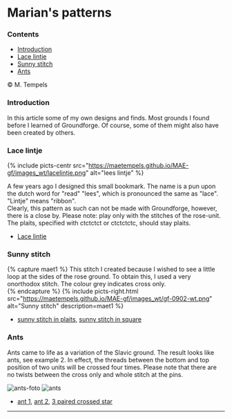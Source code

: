 # Marian's patterns

### Contents
* [Introduction](#introduction)
* [Lace lintje](#lace-lintje)
* [Sunny stitch](#sunny-stitch)
* [Ants](#ants)

&copy; M. Tempels

### Introduction
In this article some of my own designs and finds. Most grounds I found before I learned of Groundforge. Of course, some of them might also have been created by others.

### Lace lintje
{% include picts-centr
  src="https://maetempels.github.io/MAE-gf/images_wt/lacelintje.png"
  alt="lees lintje"
%}  

A few years ago I designed this small bookmark. The name is a pun upon the dutch word for "read" "lees", which is pronounced the same as "lace". "Lintje" means "ribbon".            
Clearly, this pattern as such can not be made with Groundforge, however, there is a close by. Please note: play only with the stitches of the rose-unit. The plaits, specified with <span class="stch">ctctctct</span> or <span class="stch">ctctctctc</span>, should stay plaits.

* [Lace lintje][LLLL]

### Sunny stitch
{% capture maet1 %}
This stitch I created because I wished to see a little loop at the sides of the rose ground. To obtain this, I used a very onorthodox stitch. The colour grey indicates <span class="stch">cross only</span>.   
{% endcapture %}
{% include picts-right.html
  src="https://maetempels.github.io/MAE-gf/images_wt/gf-0902-wt.png"
  alt="Sunny stitch"
  description=maet1
%}
   
* [sunny stitch in plaits][G-0902-f], [sunny stitch in square][G-0902-q]

### Ants
Ants came to life as a variation of the Slavic ground. The result looks like ants, see example 2. In effect, the threads between the bottom and top position of two units will be <span class="stch">crossed</span> four times. Please note that there are no twists between the <span class="stch">cross only</span> and <span class="stch">whole stitch</span> at the pins.            

![ants-foto][foto-0692] ![ants][pic-0692]            

* [ant 1][ex-0692], [ant 2][ex-0665], [3 paired crossed star][ex-3cc]         

***


[foto-0692]: https://maetempels.github.io/MAE-gf/photos/gf-0692-foto.jpg

[pic-ll]: https://maetempels.github.io/MAE-gf/images_wt/lacelintje.png
[pic-0902]: https://maetempels.github.io/MAE-gf/images_wt/gf-0902-wt.png
[pic-0692]: https://maetempels.github.io/MAE-gf/images_wt/gf-0692.png
[pic-jp-star]: https://maetempels.github.io/MAE-gf/images_wt/jp-star.jpg

[LLLL]: https://d-bl.github.io/GroundForge/index.html?m=5831%0A-4-7%3Bbricks%3B24%3B5%3B0%3B0&s1=ctct%20D1%3Dctctctct%20B1%3Dctctctct

[G-0902-f]: https://d-bl.github.io/GroundForge/index.html?m=5831%0A-4-7%3Bbricks%3B16%3B16%3B0%3B0&s1=A1%3Dctctc%20C1%3Dctctc%20D2%3Dcrcllcrc%20B2%3Dclcrrclc%20D1%3Dctctctctc%20B1%3Dctctctctc

[G-0902-q]: https://d-bl.github.io/GroundForge/index.html?m=586-21%0A-48317%0A5-4-7-%0A%3Bbricks%3B16%3B16%3B0%3B0&s1=ctcttt%20F3%3Dctctc%20F2%3Dctctc%20E1%3Dcrcllcrc%20A1%3Dclcrrclc%20E3%3Dc%20A3%3Dc%20E2%3Dcttt%20A2%3Dcttt

[ex-0692]: https://d-bl.github.io/GroundForge/index.html?m=5831%0A-4-7%3Bbricks%3B24%3B24%3B0%3B0&s1=c%20A1%3Dcctct%20C1%3Dtctcc

[ex-0665]: https://d-bl.github.io/GroundForge/index.html?m=5831%0A-4-7%3Bbricks%3B24%3B24%3B0%3B0&s1=c%20A1%3Dtctctc%20C1%3Dctctct

[ex-3cc]: https://d-bl.github.io/GroundForge/index.html?m=5831%0A-4-7%3Bbricks%3B24%3B24%3B0%3B0&s1=c%20A1%3Dctct%20C1%3Dtctc%20D1%3Dcc%20B1%3Dcc
